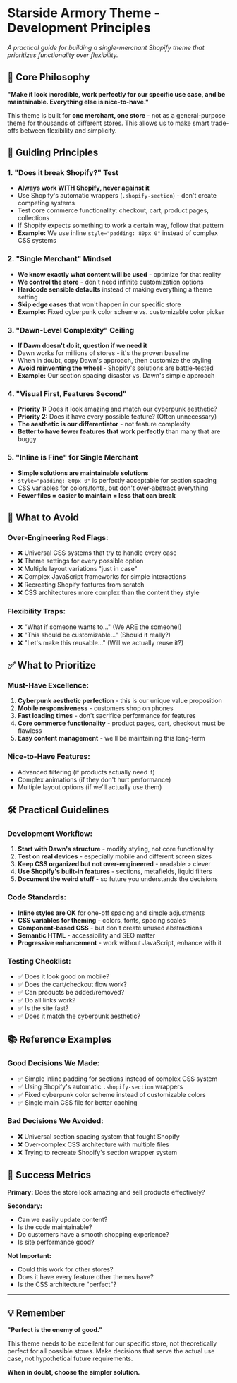 # Starside Armory Theme - Development Principles

*A practical guide for building a single-merchant Shopify theme that prioritizes functionality over flexibility.*

## 🎯 Core Philosophy

**"Make it look incredible, work perfectly for our specific use case, and be maintainable. Everything else is nice-to-have."**

This theme is built for **one merchant, one store** - not as a general-purpose theme for thousands of different stores. This allows us to make smart trade-offs between flexibility and simplicity.

## 🎯 Guiding Principles

### 1. **"Does it break Shopify?" Test**
- **Always work WITH Shopify, never against it**
- Use Shopify's automatic wrappers (`.shopify-section`) - don't create competing systems
- Test core commerce functionality: checkout, cart, product pages, collections
- If Shopify expects something to work a certain way, follow that pattern
- **Example:** We use inline `style="padding: 80px 0"` instead of complex CSS systems

### 2. **"Single Merchant" Mindset**
- **We know exactly what content will be used** - optimize for that reality
- **We control the store** - don't need infinite customization options
- **Hardcode sensible defaults** instead of making everything a theme setting
- **Skip edge cases** that won't happen in our specific store
- **Example:** Fixed cyberpunk color scheme vs. customizable color picker

### 3. **"Dawn-Level Complexity" Ceiling**
- **If Dawn doesn't do it, question if we need it**
- Dawn works for millions of stores - it's the proven baseline
- When in doubt, copy Dawn's approach, then customize the styling
- **Avoid reinventing the wheel** - Shopify's solutions are battle-tested
- **Example:** Our section spacing disaster vs. Dawn's simple approach

### 4. **"Visual First, Features Second"**
- **Priority 1:** Does it look amazing and match our cyberpunk aesthetic?
- **Priority 2:** Does it have every possible feature? (Often unnecessary)
- **The aesthetic is our differentiator** - not feature complexity
- **Better to have fewer features that work perfectly** than many that are buggy

### 5. **"Inline is Fine" for Single Merchant**
- **Simple solutions are maintainable solutions**
- `style="padding: 80px 0"` is perfectly acceptable for section spacing
- CSS variables for colors/fonts, but don't over-abstract everything
- **Fewer files = easier to maintain = less that can break**

## 🚫 What to Avoid

### **Over-Engineering Red Flags:**
- ❌ Universal CSS systems that try to handle every case
- ❌ Theme settings for every possible option
- ❌ Multiple layout variations "just in case"
- ❌ Complex JavaScript frameworks for simple interactions
- ❌ Recreating Shopify features from scratch
- ❌ CSS architectures more complex than the content they style

### **Flexibility Traps:**
- ❌ "What if someone wants to..." (We ARE the someone!)
- ❌ "This should be customizable..." (Should it really?)
- ❌ "Let's make this reusable..." (Will we actually reuse it?)

## ✅ What to Prioritize

### **Must-Have Excellence:**
1. **Cyberpunk aesthetic perfection** - this is our unique value proposition
2. **Mobile responsiveness** - customers shop on phones
3. **Fast loading times** - don't sacrifice performance for features
4. **Core commerce functionality** - product pages, cart, checkout must be flawless
5. **Easy content management** - we'll be maintaining this long-term

### **Nice-to-Have Features:**
- Advanced filtering (if products actually need it)
- Complex animations (if they don't hurt performance)
- Multiple layout options (if we'll actually use them)

## 🛠 Practical Guidelines

### **Development Workflow:**
1. **Start with Dawn's structure** - modify styling, not core functionality
2. **Test on real devices** - especially mobile and different screen sizes
3. **Keep CSS organized but not over-engineered** - readable > clever
4. **Use Shopify's built-in features** - sections, metafields, liquid filters
5. **Document the weird stuff** - so future you understands the decisions

### **Code Standards:**
- **Inline styles are OK** for one-off spacing and simple adjustments
- **CSS variables for theming** - colors, fonts, spacing scales
- **Component-based CSS** - but don't create unused abstractions
- **Semantic HTML** - accessibility and SEO matter
- **Progressive enhancement** - work without JavaScript, enhance with it

### **Testing Checklist:**
- ✅ Does it look good on mobile?
- ✅ Does the cart/checkout flow work?
- ✅ Can products be added/removed?
- ✅ Do all links work?
- ✅ Is the site fast?
- ✅ Does it match the cyberpunk aesthetic?

## 📚 Reference Examples

### **Good Decisions We Made:**
- ✅ Simple inline padding for sections instead of complex CSS system
- ✅ Using Shopify's automatic `.shopify-section` wrappers
- ✅ Fixed cyberpunk color scheme instead of customizable colors
- ✅ Single main CSS file for better caching

### **Bad Decisions We Avoided:**
- ❌ Universal section spacing system that fought Shopify
- ❌ Over-complex CSS architecture with multiple files
- ❌ Trying to recreate Shopify's section wrapper system

## 🎯 Success Metrics

**Primary:** Does the store look amazing and sell products effectively?

**Secondary:**
- Can we easily update content?
- Is the code maintainable?
- Do customers have a smooth shopping experience?
- Is site performance good?

**Not Important:** 
- Could this work for other stores?
- Does it have every feature other themes have?
- Is the CSS architecture "perfect"?

---

## 💡 Remember

**"Perfect is the enemy of good."** 

This theme needs to be excellent for our specific store, not theoretically perfect for all possible stores. Make decisions that serve the actual use case, not hypothetical future requirements.

**When in doubt, choose the simpler solution.** 